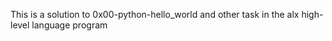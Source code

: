 This is a solution to 0x00-python-hello_world and other task in the alx high-level language program

